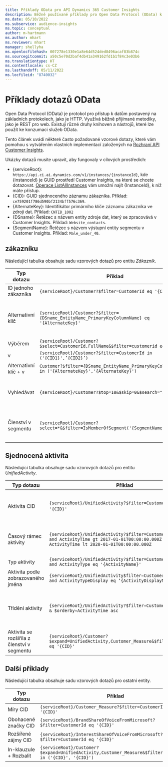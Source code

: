 ```yaml
---
title: Příklady OData pro API Dynamics 365 Customer Insights
description: Běžně používané příklady pro Open Data Protocol (OData) k dotazování rozhraní API Customer Insights za účelem kontroly dat.
ms.date: 05/10/2022
ms.subservice: audience-insights
ms.topic: conceptual
author: m-hartmann
ms.author: mhart
ms.reviewer: mhart
manager: shellyha
ms.openlocfilehash: 007278e1330e1a8e64d524ded8496acaf83b874c
ms.sourcegitcommit: a50c5e70d2baf4db41a349162fd1b1f84c3e03b6
ms.translationtype: HT
ms.contentlocale: cs-CZ
ms.lasthandoff: 05/11/2022
ms.locfileid: "8740032"
---
```

# <a name="odata-query-examples"></a>Příklady dotazů OData

Open Data Protocol (OData) je protokol pro přístup k datům postavený na základních protokolech, jako je HTTP. Využívá běžně přijímané metodiky, jako je REST pro web. Existují různé druhy knihoven a nástrojů, které lze použít ke konzumaci služeb OData.

Tento článek uvádí některé často požadované vzorové dotazy, které vám pomohou s vytvářením vlastních implementací založených na [Rozhraní API Customer Insights](apis.md).

Ukázky dotazů musíte upravit, aby fungovaly v cílových prostředích: 

- {serviceRoot}: `https://api.ci.ai.dynamics.com/v1/instances/{instanceId}`, kde {instanceId} je GUID prostředí Customer Insights, na které se chcete dotazovat. [Operace ListAllInstances](https://developer.ci.ai.dynamics.com/api-details#api=CustomerInsights&operation=Get-all-instances) vám umožní najít {InstanceId}, k níž máte přístup.
- {CID}: GUID sjednoceného záznamu zákazníka. Příklad: `ce759201f786d590bf2134bff576c369`.
- {AlternateKey}: Identifikátor primárního klíče záznamu zákazníka ve zdroji dat. Příklad: `CNTID_1002`
- {DSname}: Řetězec s názvem entity zdroje dat, který se zpracovává v Customer Insights. Příklad: `Website_contacts`.
- {SegmentName}: Řetězec s názvem výstupní entity segmentu v Customer Insights. Příklad: `Male_under_40`.

## <a name="customer"></a>zákazníku

Následující tabulka obsahuje sadu vzorových dotazů pro entitu *Zákazník*.


|Typ dotazu |Příklad  | Poznámka:  |
|---------|---------|---------|
|ID jednoho zákazníka     | `{serviceRoot}/Customer?$filter=CustomerId eq '{CID}'`          |  |
|Alternativní klíč    | `{serviceRoot}/Customer?$filter={DSname_EntityName_PrimaryKeyColumnName} eq '{AlternateKey}' `         |  Alternativní klíče přetrvávají ve sjednocené entitě zákazníka       |
|Výběrem   | `{serviceRoot}/Customer?$select=CustomerId,FullName&$filter=customerid eq '1'`        |         |
|v    | `{serviceRoot}/Customer?$filter=CustomerId in ('{CID1}',’{CID2}’)`        |         |
|Alternativní klíč + v   | `Customer?$filter={DSname_EntityName_PrimaryKeyColumnName} in ('{AlternateKey}','{AlternateKey}')`         |         |
|Vyhledávat  | `{serviceRoot}/Customer?$top=10&$skip=0&$search="string"`        |   Vrátí 10 nejlepších výsledků pro hledaný řetězec      |
|Členství v segmentu  | `{serviceRoot}/Customer?select=*&$filter=IsMemberOfSegment('{SegmentName}')&$top=10  `     | Vrátí přednastavený počet řádků z entity segmentace.      |

## <a name="unified-activity"></a>Sjednocená aktivita

Následující tabulka obsahuje sadu vzorových dotazů pro entitu *UnifiedActivity*.

|Typ dotazu |Příklad  | Poznámka:  |
|---------|---------|---------|
|Aktivita CID     | `{serviceRoot}/UnifiedActivity?$filter=CustomerId eq '{CID}'`          | Vypisuje aktivity konkrétního profilu zákazníka |
|Časový rámec aktivity    | `{serviceRoot}/UnifiedActivity?$filter=CustomerId eq '{CID}' and ActivityTime gt 2017-01-01T00:00:00.000Z and ActivityTime lt 2020-01-01T00:00:00.000Z`     |  Aktivity zákaznického profilu v časovém rámci       |
|Typ aktivity    |   `{serviceRoot}/UnifiedActivity?$filter=CustomerId eq '{CID}' and ActivityType eq '{ActivityName}'`        |         |
|Aktivita podle zobrazovaného jména     | `{serviceRoot}/UnifiedActivity$filter=CustomerId eq ‘{CID}’ and ActivityTypeDisplay eq ‘{ActivityDisplayName}’ `        | |
|Třídění aktivity    | `{serviceRoot}/UnifiedActivity?$filter=CustomerId eq ‘{CID}’ & $orderby=ActivityTime asc`     |  Řazení aktivit ve vzestupném nebo sestupném pořadí       |
|Aktivita se rozšířila z členství v segmentu  |   `{serviceRoot}/Customer?$expand=UnifiedActivity,Customer_Measure&$filter=CustomerId eq '{CID}'`     |         |

## <a name="other-examples"></a>Další příklady

Následující tabulka obsahuje sadu vzorových dotazů pro ostatní entity.

|Typ dotazu |Příklad  | Poznámka:  |
|---------|---------|---------|
|Míry CID    | `{serviceRoot}/Customer_Measure?$filter=CustomerId eq '{CID}'`          |  |
|Obohacené značky CID    | `{serviceRoot}/BrandShareOfVoiceFromMicrosoft?$filter=CustomerId eq '{CID}'`  |       |
|Rozšířené zájmy CID    |   `{serviceRoot}/InterestShareOfVoiceFromMicrosoft?$filter=CustomerId eq '{CID}'`       |         |
|In-klauzule + Rozbalit     | `{serviceRoot}/Customer?$expand=UnifiedActivity,Customer_Measure&$filter=CustomerId in ('{CID}', '{CID}')`         | |
